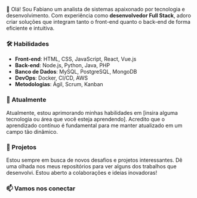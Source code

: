  

👋 Olá! Sou Fabiano um analista de sistemas apaixonado por tecnologia e desenvolvimento. Com experiência como **desenvolvedor Full Stack**, adoro criar soluções que integram tanto o front-end quanto o back-end de forma eficiente e intuitiva.

### 🛠 Habilidades
- **Front-end**: HTML, CSS, JavaScript, React, Vue.js
- **Back-end**: Node.js, Python, Java, PHP
- **Banco de Dados**: MySQL, PostgreSQL, MongoDB
- **DevOps**: Docker, CI/CD, AWS
- **Metodologias**: Ágil, Scrum, Kanban

### 🌱 Atualmente
Atualmente, estou aprimorando minhas habilidades em [insira alguma tecnologia ou área que você esteja aprendendo]. Acredito que o aprendizado contínuo é fundamental para me manter atualizado em um campo tão dinâmico.

### 🚀 Projetos
Estou sempre em busca de novos desafios e projetos interessantes. Dê uma olhada nos meus repositórios para ver alguns dos trabalhos que desenvolvi. Estou aberto a colaborações e ideias inovadoras!

### 📫 Vamos nos conectar
